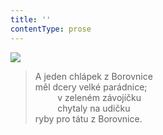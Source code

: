 ```yaml
---
title: ''
contentType: prose
---
```


![](../Images/010.jpg)

> A jeden chlápek z Borovnice  
> měl dcery velké parádnice;  
>          v zeleném závojíčku  
>          chytaly na udičku  
> ryby pro tátu z Borovnice.
